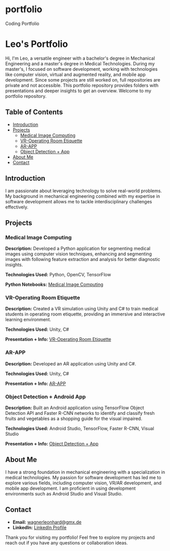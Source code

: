 # portfolio
Coding Portfolio

# Leo's Portfolio

Hi, I'm Leo, a versatile engineer with a bachelor's degree in Mechanical Engineering and a master's degree in Medical Technologies. During my master's, I focused on software development, working with technologies like computer vision, virtual and augmented reality, and mobile app development. Since some projects are still worked on, full repositories are private and not accessible. This portfolio repository provides folders with presentations and deeper insights to get an overview.
Welcome to my portfolio repository.

## Table of Contents
- [Introduction](#introduction)
- [Projects](#projects)
  - [Medical Image Computing](#medical-image-computing)
  - [VR-Operating Room Etiquette](#vr-operating-room-etiquette)
  - [AR-APP](#ar-app)
  - [Object Detection + App](#object-detection--app)
- [About Me](#about-me)
- [Contact](#contact)

## Introduction

I am passionate about leveraging technology to solve real-world problems. My background in mechanical engineering combined with my expertise in software development allows me to tackle interdisciplinary challenges effectively.

## Projects

### Medical Image Computing

**Description:** Developed a Python application for segmenting medical images using computer vision techniques, enhancing and segmenting images with following feature extraction and analysis for better diagnostic insights.

**Technologies Used:** Python, OpenCV, TensorFlow

**Python Notebooks:** [Medical Image Computing](https://github.com/usuallyleo/portfolio/tree/main/Medical%20Image%20Computing)

### VR-Operating Room Etiquette

**Description:** Created a VR simulation using Unity and C# to train medical students in operating room etiquette, providing an immersive and interactive learning environment.

**Technologies Used:** Unity, C#

**Presentation + Info:** [VR-Operating Room Etiquette](https://github.com/usuallyleo/portfolio/tree/main/VR-Operating%20Room%20Etiquette)

### AR-APP

**Description:** Developed an AR application using Unity and C#.

**Technologies Used:** Unity, C#

**Presentation + Info:** [AR-APP](https://github.com/usuallyleo/portfolio/tree/main/AR-APP)

### Object Detection + Android App

**Description:** Built an Android application using TensorFlow Object Detection API and Faster R-CNN networks to identify and classify fresh fruits and vegetables as a shopping guide for the visual impaired.

**Technologies Used:** Android Studio, TensorFlow, Faster R-CNN, Visual Studio

**Presentation + Info:** [Object Detection + App](https://github.com/usuallyleo/portfolio/tree/main/Object%20Detection%20%2B%20App)

## About Me

I have a strong foundation in mechanical engineering with a specialization in medical technologies. My passion for software development has led me to explore various fields, including computer vision, VR/AR development, and mobile app development. I am proficient in using development environments such as Android Studio and Visual Studio.

## Contact

- **Email:** [wagnerleonhard@gmx.de](mailto:wagnerleonhard@gmx.de)
- **LinkedIn:** [LinkedIn Profile](https://www.linkedin.com/in/leonhard-wagner-9b53a91a2/?trk=opento_sprofile_goalscard)

Thank you for visiting my portfolio! Feel free to explore my projects and reach out if you have any questions or collaboration ideas.


